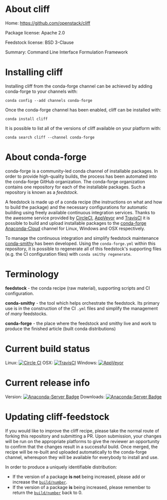 About cliff
===========

Home: https://github.com/openstack/cliff

Package license: Apache 2.0

Feedstock license: BSD 3-Clause

Summary: Command Line Interface Formulation Framework



Installing cliff
================

Installing cliff from the conda-forge channel can be achieved by adding conda-forge to your channels with:

```
conda config --add channels conda-forge
```

Once the conda-forge channel has been enabled, cliff can be installed with:

```
conda install cliff
```

It is possible to list all of the versions of cliff available on your platform with:

```
conda search cliff --channel conda-forge
```


About conda-forge
=================

conda-forge is a community-led conda channel of installable packages.
In order to provide high-quality builds, the process has been automated into the
conda-forge GitHub organization. The conda-forge organization contains one repository
for each of the installable packages. Such a repository is known as a *feedstock*.

A feedstock is made up of a conda recipe (the instructions on what and how to build
the package) and the necessary configurations for automatic building using freely
available continuous integration services. Thanks to the awesome service provided by
[CircleCI](https://circleci.com/), [AppVeyor](http://www.appveyor.com/)
and [TravisCI](https://travis-ci.org/) it is possible to build and upload installable
packages to the [conda-forge](https://anaconda.org/conda-forge)
[Anaconda-Cloud](http://docs.anaconda.org/) channel for Linux, Windows and OSX respectively.

To manage the continuous integration and simplify feedstock maintenance
[conda-smithy](http://github.com/conda-forge/conda-smithy) has been developed.
Using the ``conda-forge.yml`` within this repository, it is possible to regenerate all of
this feedstock's supporting files (e.g. the CI configuration files) with ``conda smithy regenerate``.


Terminology
===========

**feedstock** - the conda recipe (raw material), supporting scripts and CI configuration.

**conda-smithy** - the tool which helps orchestrate the feedstock.
                   Its primary use is in the construction of the CI ``.yml`` files
                   and simplify the management of *many* feedstocks.

**conda-forge** - the place where the feedstock and smithy live and work to
                  produce the finished article (built conda distributions)

Current build status
====================

Linux: [![Circle CI](https://circleci.com/gh/conda-forge/cliff-feedstock.svg?style=svg)](https://circleci.com/gh/conda-forge/cliff-feedstock)
OSX: [![TravisCI](https://travis-ci.org/conda-forge/cliff-feedstock.svg?branch=master)](https://travis-ci.org/conda-forge/cliff-feedstock)
Windows: [![AppVeyor](https://ci.appveyor.com/api/projects/status/github/conda-forge/cliff-feedstock?svg=True)](https://ci.appveyor.com/project/conda-forge/cliff-feedstock/branch/master)

Current release info
====================
Version: [![Anaconda-Server Badge](https://anaconda.org/conda-forge/cliff/badges/version.svg)](https://anaconda.org/conda-forge/cliff)
Downloads: [![Anaconda-Server Badge](https://anaconda.org/conda-forge/cliff/badges/downloads.svg)](https://anaconda.org/conda-forge/cliff)


Updating cliff-feedstock
========================

If you would like to improve the cliff recipe, please take the normal
route of forking this repository and submitting a PR. Upon submission, your changes will
be run on the appropriate platforms to give the reviewer an opportunity to confirm that the
changes result in a successful build. Once merged, the recipe will be re-built and uploaded
automatically to the conda-forge channel, whereupon they will be available for everybody to
install and use.

In order to produce a uniquely identifiable distribution:
 * If the version of a package **is not** being increased, please add or increase
   the [``build/number``](http://conda.pydata.org/docs/building/meta-yaml.html#build-number-and-string).
 * If the version of a package **is** being increased, please remember to return
   the [``build/number``](http://conda.pydata.org/docs/building/meta-yaml.html#build-number-and-string)
   back to 0.
